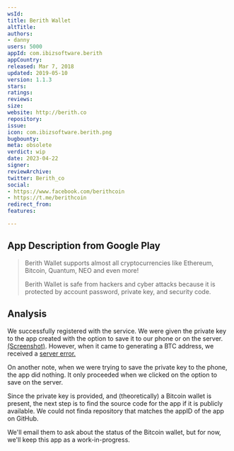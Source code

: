 ```yaml
---
wsId: 
title: Berith Wallet
altTitle: 
authors:
- danny 
users: 5000
appId: com.ibizsoftware.berith
appCountry: 
released: Mar 7, 2018
updated: 2019-05-10
version: 1.1.3
stars: 
ratings: 
reviews: 
size: 
website: http://berith.co
repository: 
issue: 
icon: com.ibizsoftware.berith.png
bugbounty: 
meta: obsolete
verdict: wip
date: 2023-04-22
signer: 
reviewArchive: 
twitter: Berith_co
social:
- https://www.facebook.com/berithcoin
- https://t.me/berithcoin 
redirect_from: 
features: 

---
```


## App Description from Google Play 

> Berith Wallet supports almost all cryptocurrencies like Ethereum, Bitcoin, Quantum, NEO and even more!
>
> Berith Wallet is safe from hackers and cyber attacks because it is protected by account password, private key, and security code.

## Analysis 

We successfully registered with the service. We were given the private key to the app created with the option to save it to our phone or on the server. [(Screenshot)](https://twitter.com/BitcoinWalletz/status/1649668040399949824/photo/2). However, when it came to generating a BTC address, we received a [server error.](https://twitter.com/BitcoinWalletz/status/1649668040399949824/photo/4) 

On another note, when we were trying to save the private key to the phone, the app did nothing. It only proceeded when we clicked on the option to save on the server. 

Since the private key is provided, and (theoretically) a Bitcoin wallet is present, the next step is to find the source code for the app if it is publicly available. We could not finda repository that matches the appID of the app on GitHub.

We'll email them to ask about the status of the Bitcoin wallet, but for now, we'll keep this app as a work-in-progress.